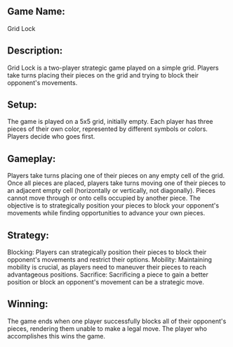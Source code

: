 ## Game Name: 
Grid Lock

## Description:
Grid Lock is a two-player strategic game played on a simple grid. Players take turns placing their pieces on the grid and trying to block their opponent's movements.

## Setup:
The game is played on a 5x5 grid, initially empty.
Each player has three pieces of their own color, represented by different symbols or colors.
Players decide who goes first.

## Gameplay:
Players take turns placing one of their pieces on any empty cell of the grid.
Once all pieces are placed, players take turns moving one of their pieces to an adjacent empty cell (horizontally or vertically, not diagonally).
Pieces cannot move through or onto cells occupied by another piece.
The objective is to strategically position your pieces to block your opponent's movements while finding opportunities to advance your own pieces.

## Strategy:
Blocking: Players can strategically position their pieces to block their opponent's movements and restrict their options.
Mobility: Maintaining mobility is crucial, as players need to maneuver their pieces to reach advantageous positions.
Sacrifice: Sacrificing a piece to gain a better position or block an opponent's movement can be a strategic move.

## Winning:
The game ends when one player successfully blocks all of their opponent's pieces, rendering them unable to make a legal move.
The player who accomplishes this wins the game.




